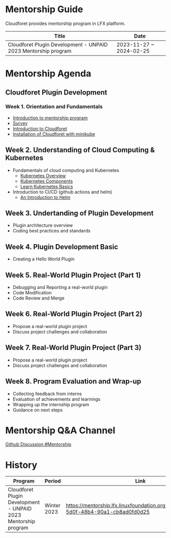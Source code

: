 # Mentorship Guide

Cloudforet provides mentorship program in LFX platform.

| Title | Date |
| ---   | ---  |
| Cloudforet Plugin Development - UNPAID 2023 Mentorship program | 2023-11-27 ~ 2024-02-25 |

# Mentorship Agenda

## Cloudforet Plugin Development

### Week 1. Orientation and Fundamentals

* [Introduction to mentorship program](https://mentorship.lfx.linuxfoundation.org/project/2906237a-5d0f-48b4-90a1-cb8ad0fd0d25)
* [Survey](https://docs.google.com/forms/d/e/1FAIpQLSfkmbIPuPc5AyN2lDcBCmhxjD2lt_W-YS_Llatxo40MfXSdxA/viewform?usp=sf_link)
* [Introduction to Cloudforet](https://docs.google.com/presentation/d/1iJvxHBB79xADKaHt2HfjDVSwd1m_COxiURx_M2Vo1uA/edit?usp=sharing)
* [Installation of Cloudforet with minikube](https://cloudforet.io/docs/setup_operation/quick_install/)


## Week 2. Understanding of Cloud Computing & Kubernetes

* Fundamentals of cloud computing and Kubernetes
  * [Kubernetes Overview](https://kubernetes.io/docs/concepts/overview/)
  * [Kubernetes Components](https://kubernetes.io/docs/concepts/overview/components/)
  * [Learn Kubernetes Basics](https://kubernetes.io/docs/tutorials/kubernetes-basics/)
* Introduction to CI/CD (github actions and helm)
  * [An Introduction to Helm](https://youtu.be/Zzwq9FmZdsU)

## Week 3. Undertanding of Plugin Development

* Plugin architecture overview
* Coding best practices and standards

## Week 4. Plugin Development Basic

* Creating a Hello World Plugin

## Week 5. Real-World Plugin Project (Part 1)

* Debugging and Reporting a real-world plugin
* Code Modification
* Code Review and Merge

## Week 6. Real-World Plugin Project (Part 2)

* Propose a real-world plugin project
* Discuss project challenges and collaboration

## Week 7. Real-World Plugin Project (Part 3)

* Propose a real-world plugin project
* Discuss project challenges and collaboration

## Week 8. Program Evaluation and Wrap-up

* Collecting feedback from interns
* Evaluation of achievements and learnings
* Wrapping up the internship program
* Guidance on next steps

# Mentorship Q&A Channel

[Github Discussion #Mentorship](https://github.com/orgs/cloudforet-io/discussions/categories/mentorship)

# History

| Program   | Period    | Link      |
| ---       | ---       | ---       |
| Cloudforet Plugin Development - UNPAID 2023 Mentorship program | Winter 2023 | https://mentorship.lfx.linuxfoundation.org/project/2906237a-5d0f-48b4-90a1-cb8ad0fd0d25 |

